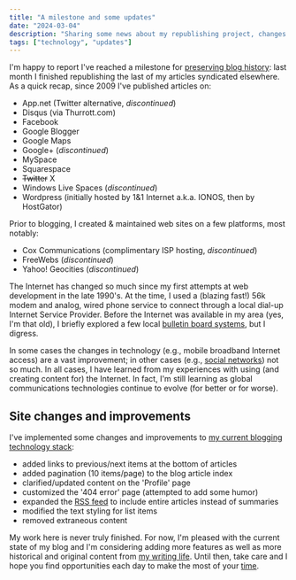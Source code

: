 ```yaml
---
title: "A milestone and some updates"
date: "2024-03-04"
description: "Sharing some news about my republishing project, changes and updates to this site, and a brief reflection on the platforms and technologies I've used to share my writing."
tags: ["technology", "updates"]
---
```


I'm happy to report I've reached a milestone for [preserving blog history](https://kevansizemore.com/blog/2020/03/23/preserving-blog-history/): last month I finished republishing the last of my articles syndicated elsewhere. As a quick recap, since 2009 I've published articles on:

- App.net (Twitter alternative, _discontinued_)
- Disqus (via Thurrott.com)
- Facebook
- Google Blogger
- Google Maps
- Google+ (_discontinued_)
- MySpace
- Squarespace
- ~~Twitter~~ X
- Windows Live Spaces (_discontinued_)
- Wordpress (initially hosted by 1&1 Internet a.k.a. IONOS, then by HostGator)

Prior to blogging, I created & maintained web sites on a few platforms, most notably:

- Cox Communications (complimentary ISP hosting, _discontinued_)
- FreeWebs (_discontinued_)
- Yahoo! Geocities (_discontinued_)

The Internet has changed so much since my first attempts at web development in the late 1990's. At the time, I used a (blazing fast!) 56k modem and analog, wired phone service to connect through a local dial-up Internet Service Provider. Before the Internet was available in my area (yes, I'm that old), I briefly explored a few local [bulletin board systems](https://en.wikipedia.org/wiki/Bulletin_board_system), but I digress.

In some cases the changes in technology (e.g., mobile broadband Internet access) are a vast improvement; in other cases (e.g., [social networks](https://kevansizemore.com/blog/2020/08/01/quitting-antisocial-media/)) not so much. In all cases, I have learned from my experiences with using (and creating content for) the Internet. In fact, I'm still learning as global communications technologies continue to evolve (for better or for worse).

## Site changes and improvements

I've implemented some changes and improvements to [my current blogging technology stack](https://kevansizemore.com/blog/2023/02/24/switching-clouds-and-frameworks-again/):

- added links to previous/next items at the bottom of articles
- added pagination (10 items/page) to the blog article index
- clarified/updated content on the 'Profile' page
- customized the '404 error' page (attempted to add some humor)
- expanded the [RSS feed](https://kevansizemore.com/index.xml) to include entire articles instead of summaries
- modified the text styling for list items
- removed extraneous content

My work here is never truly finished. For now, I'm pleased with the current state of my blog and I'm considering adding more features as well as more historical and original content from [my writing life](https://kevansizemore.com/blog/2021/01/30/my-writing-life-so-far/). Until then, take care and I hope you find opportunities each day to make the most of your [time](https://kevansizemore.com/blog/2024/02/15/on-time/).
